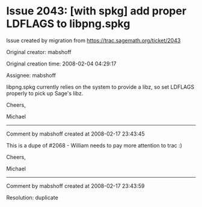 # Issue 2043: [with spkg] add proper LDFLAGS to libpng.spkg

Issue created by migration from https://trac.sagemath.org/ticket/2043

Original creator: mabshoff

Original creation time: 2008-02-04 04:29:17

Assignee: mabshoff

libpng.spkg currently relies on the system to provide a libz, so set LDFLAGS properly to pick up Sage's libz.

Cheers,

Michael


---

Comment by mabshoff created at 2008-02-17 23:43:45

This is a dupe of #2068 - William needs to pay more attention to trac :)

Cheers,

Michael


---

Comment by mabshoff created at 2008-02-17 23:43:59

Resolution: duplicate
